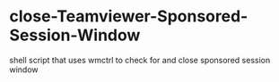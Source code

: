 # close-Teamviewer-Sponsored-Session-Window
shell script that uses wmctrl to check for and close sponsored session window
